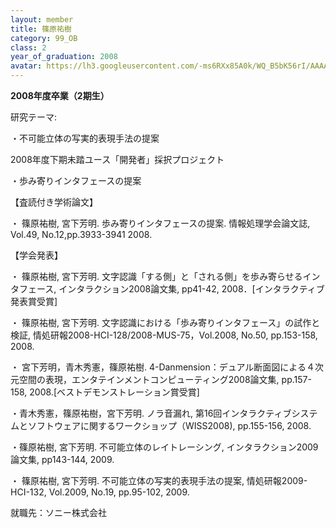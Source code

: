 ```yaml
---
layout: member
title: 篠原祐樹
category: 99_OB
class: 2
year_of_graduation: 2008
avatar: https://lh3.googleusercontent.com/-ms6RXx85A0k/WQ_B5bK56rI/AAAAAAAAqNo/QaJxc2Pl8yE1e6jp8c1CuVruB-Rw4gd_gCLcB/p-s300/sinohara.jpg
---
```

**2008年度卒業（2期生）**

研究テーマ:　

・不可能立体の写実的表現手法の提案

2008年度下期未踏ユース「開発者」採択プロジェクト

・歩み寄りインタフェースの提案

【査読付き学術論文】

・ 篠原祐樹, 宮下芳明. 歩み寄りインタフェースの提案. 情報処理学会論文誌, Vol.49, No.12,pp.3933-3941 2008.

【学会発表】

・ 篠原祐樹, 宮下芳明. 文字認識「する側」と「される側」を歩み寄らせるインタフェース, インタラクション2008論文集, pp41-42, 2008．[インタラクティブ発表賞受賞]

・ 篠原祐樹, 宮下芳明. 文字認識における「歩み寄りインタフェース」の試作と検証, 情処研報2008-HCI-128/2008-MUS-75，Vol.2008, No.50, pp.153-158, 2008.

・ 宮下芳明，青木秀憲，篠原祐樹. 4-Danmension：デュアル断面図による４次元空間の表現，エンタテインメントコンピューティング2008論文集, pp.157-158, 2008.[ベストデモンストレーション賞受賞]

・青木秀憲，篠原祐樹，宮下芳明. ノラ音漏れ, 第16回インタラクティブシステムとソフトウェアに関するワークショップ（WISS2008), pp.155-156, 2008.

・篠原祐樹, 宮下芳明. 不可能立体のレイトレーシング, インタラクション2009論文集, pp143-144, 2009.

・ 篠原祐樹, 宮下芳明. 不可能立体の写実的表現手法の提案, 情処研報2009-HCI-132, Vol.2009, No.19, pp.95-102, 2009.

就職先：ソニー株式会社